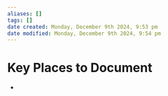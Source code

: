 ```yaml
---
aliases: []
tags: []
date created: Monday, December 9th 2024, 9:53 pm
date modified: Monday, December 9th 2024, 9:54 pm
---
```


# Key Places to Document

- 